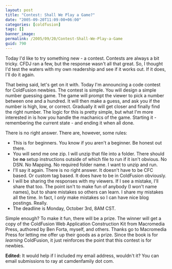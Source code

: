 ```yaml
---
layout: post
title: "Contest: Shall We Play a Game?"
date: "2005-09-20T11:09:00+06:00"
categories: [coldfusion]
tags: []
banner_image: 
permalink: /2005/09/20/Contest-Shall-We-Play-a-Game
guid: 790
---
```


Today I'd like to try something new - a contest. Contests are always a bit tricky. CFDJ ran a few, but the response wasn't all that great. So, I thought I'd test the waters with my own readership and see if it works out. If it does, I'll do it again.

That being said, let's get on it with. Today I'm announcing a code contest for ColdFusion newbies. The contest is simple. You will design a simple number guessing game. The game will prompt the viewer to pick a number between one and a hundred. It will then make a guess, and ask you if the number is high, low, or correct. Gradually it will get closer and finally find the right number. The logic for this is pretty simple, but what I'm more interested in is how you handle the machanics of the game. Starting it - remembering the current state - and ending it when all done. 

There is no right answer. There are, however, some rules:

<ul>
<li>This is for beginners. You know if you aren't a beginner. Be honest out there.
<li>You will send me one zip. I will unzip that file into a folder. There should be <b>no</b> setup instructions outside of which file to run if it isn't obvious. No DSN. No Mapping. No required folder name. I want to unzip and run. 
<li>I'll say it again. There is no right answer. It doesn't have to be CFC based. Or custom tag based. It does have to be in ColdFusion obviously.
<li>I will be sharing the responses with my viewers. If I see a mistake, I'll share that too. The point isn't to make fun of anybody (I won't name names), but to share mistakes so others can learn. I share my mistakes all the time. In fact, I <i>only</i> make mistakes so I can have nice blog postings. Really.
<li>The deadline is Monday, October 3rd, 8AM CST.
</ul>

Simple enough? To make it fun, there will be a prize. The winner will get a copy of the ColdFusion Web Application Construction Kit from Macromedia Press, authored by Ben Forta, myself, and others. Thanks go to Macromedia Press for letting me offer up their goods as a prize. Since the book is for <i>learning</i> ColdFusion, it just reinforces the point that this contest is for newbies.

<b>Edited:</b> It would help if I included my email address, wouldn't it? You can email submissions to ray at camdenfamily dot com.